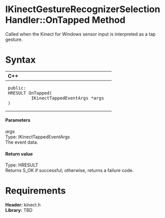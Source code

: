 IKinectGestureRecognizerSelectionHandler::OnTapped Method  
=========================================================  

Called when the Kinect for Windows sensor input is interpreted as a tap gesture. <span id="syntaxSection"></span>

Syntax  
======  

<table>
<colgroup>
<col width="100%" />
</colgroup>
<thead>
<tr class="header">
<th align="left">C++</th>
</tr>
</thead>
<tbody>
<tr class="odd">
<td align="left"><pre><code>public:  
HRESULT OnTapped(  
         IKinectTappedEventArgs *args  
)</code></pre></td>
</tr>
</tbody>
</table>

<span id="ID4EG"></span>
#### Parameters  

*args*    
Type: IKinectTappedEventArgs  
The event data.  

<span id="ID4EP"></span>
#### Return value  

Type: HRESULT  
Returns S\_OK if successful; otherwise, returns a failure code.  

<span id="requirements"></span>

Requirements  
============  

**Header:** kinect.h  
**Library:** TBD  



<!--Please do not edit the data in the comment block below.-->
<!--
TOCTitle : OnTapped Method
RLTitle : IKinectGestureRecognizerSelectionHandler::OnTapped Method
KeywordK : OnTapped method
KeywordK : IKinectGestureRecognizerSelectionHandler::OnTapped method
KeywordF : IKinectGestureRecognizerSelectionHandler::OnTapped
KeywordF : OnTapped
KeywordF : Microsoft.Kinect.kinect.IKinectGestureRecognizerSelectionHandler.OnTapped(IKinectTappedEventArgs)
KeywordA : M:Microsoft.Kinect.kinect.IKinectGestureRecognizerSelectionHandler.OnTapped(IKinectTappedEventArgs)
AssetID : M:Microsoft.Kinect.kinect.IKinectGestureRecognizerSelectionHandler.OnTapped(IKinectTappedEventArgs)
Locale : en-us
CommunityContent : 1
APIType : Managed
APILocation : 
APIName : Microsoft.Kinect.kinect.IKinectGestureRecognizerSelectionHandler::OnTapped
TargetOS : Windows
TopicType : kbSyntax
DevLang : C++
DocSet : K4Wv2
ProjType : K4Wv2Proj
Technology : Kinect for Windows
Product : Kinect for Windows SDK v2
productversion : 20
-->

